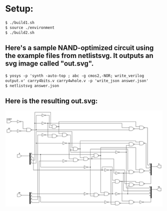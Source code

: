# Setup:

```console
$ ./build1.sh
$ source ./environment
$ ./build2.sh
```
## Here's a sample NAND-optimized circuit using the example files from netlistsvg. It outputs an svg image called "out.svg".
```console
$ yosys -p 'synth -auto-top ; abc -g cmos2,-NOR; write_verilog output.v' carry4bits.v carry4whole.v -p 'write_json answer.json'
$ netlistsvg answer.json
```
## Here is the resulting out.svg:
![](out.svg)


